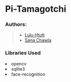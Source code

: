 # Pi-Tamagotchi

### Authors: 
>* [Lulu Htutt](https://github.com/luluhtutt)
>* [Sana Chawla](https://github.com/sanac17)

### Libraries Used
<li>opencv</li>
<li>sqlite3</li>
<li>face-recognition</li>
